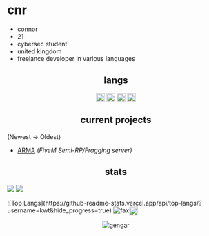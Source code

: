 <h1>cnr</h1>

- connor
- 21
- cybersec student
- united kingdom
- freelance developer in various languages


<h2 align="center">langs</h2>

<p align="center">
<img align="center" src="https://cdn.jsdelivr.net/npm/simple-icons@3.0.1/icons/python.svg" alt="python" height="20" width="20" />
<img align="center" src="https://cdn.jsdelivr.net/npm/simple-icons@3.0.1/icons/lua.svg" alt="lua" height="20" width="20" />
<img align="center" src="https://cdn.jsdelivr.net/npm/simple-icons@3.0.1/icons/csharp.svg" alt="csharp" height="20" width="20" />
<img align="center" src="https://cdn.jsdelivr.net/npm/simple-icons@3.0.1/icons/node-dot-js.svg" alt="nodejs" height="20" width="20" />
</p>

<h2 align="center">current projects</h2>

(Newest -> Oldest)
- [ARMA](https://discord.gg/armarp) *(FiveM Semi-RP/Fragging server)*

<h2 align="center">stats</h2>

<p><img src="http://github-profile-summary-cards.vercel.app/api/cards/profile-details?username=kwt&theme=transparent" />
<img src="https://github-readme-streak-stats.herokuapp.com/?user=kwt&hide_border=true&card_width=338&theme=transparent" /></p>
![Top Langs](https://github-readme-stats.vercel.app/api/top-langs/?username=kwt&hide_progress=true)
<img src="https://komarev.com/ghpvc/?username=kwt&color=lightgray" alt="fax" width="" height=""><a href="https://t.me/squirted/" target="blank"><img align="center" src="https://cdn.jsdelivr.net/npm/simple-icons@3.0.1/icons/telegram.svg" alt="telegram" height="20" width="20" /></a>
<p align="center">
<img alt="gengar" src="https://media.tenor.com/rcuxuxJjDcoAAAAC/pok%C3%A9mon-gengar.gif">
</p>
